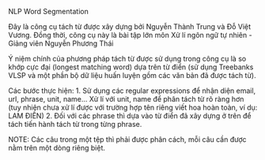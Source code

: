 NLP Word Segmentation

Đây là công cụ tách từ được xây dựng bởi Nguyễn Thành Trung và Đỗ Việt Vương.
Đồng thời, công cụ này là bài tập lớn môn Xử lí ngôn ngữ tự nhiên - Giảng viên Nguyễn Phương Thái

Ý niệm chính của phương pháp tách từ được sử dụng trong công cụ là so khớp cực đại (longest matching word)
dựa trên từ điển (sử dụng Treebanks VLSP và một phần bộ dữ liệu huấn luyện gồm các văn bản đã được tách từ).

Các bước thực hiện:
	1.	Sử dụng các regular expressions để nhận diện email, url, phrase, unit, name... 
		Xử lí với unit, name để phân tách từ rõ ràng hơn 
		(tuy nhiên chưa xử lí được với trường hợp tên riêng viết hoa hoàn toàn, ví dụ: LAM ĐIỀN)
	2.	Đối với các phrase thì dựa vào từ điển đã xây dựng ở trên để tách tiến hành tách từ trong từng phrase.

NOTE: Các câu trong một tệp thì phải được phân cách, mỗi câu cần được nằm trên một dòng riêng biệt.